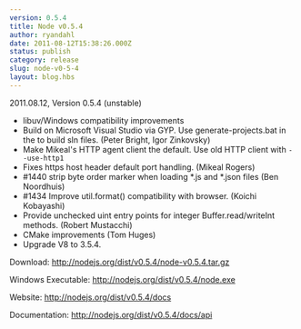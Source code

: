```yaml
---
version: 0.5.4
title: Node v0.5.4
author: ryandahl
date: 2011-08-12T15:38:26.000Z
status: publish
category: release
slug: node-v0-5-4
layout: blog.hbs
---
```


2011.08.12, Version 0.5.4 (unstable)

<ul><li>libuv/Windows compatibility improvements

<li>Build on Microsoft Visual Studio via GYP. Use generate-projects.bat in the to build sln files. (Peter Bright, Igor Zinkovsky)

<li>Make Mikeal's HTTP agent client the default. Use old HTTP client with <code>--use-http1</code>

<li>Fixes https host header default port handling. (Mikeal Rogers)

<li>#1440 strip byte order marker when loading *.js and *.json files (Ben Noordhuis)

<li>#1434 Improve util.format() compatibility with browser. (Koichi Kobayashi)

<li>Provide unchecked uint entry points for integer Buffer.read/writeInt methods. (Robert Mustacchi)

<li>CMake improvements (Tom Huges)

<li>Upgrade V8 to 3.5.4.</ul>


Download: <a href="http://nodejs.org/dist/v0.5.4/node-v0.5.4.tar.gz">http://nodejs.org/dist/v0.5.4/node-v0.5.4.tar.gz</a>

Windows Executable: <a href="http://nodejs.org/dist/v0.5.4/node.exe">http://nodejs.org/dist/v0.5.4/node.exe</a>

Website: <a href="http://nodejs.org/dist/v0.5.4/docs">http://nodejs.org/dist/v0.5.4/docs</a>

Documentation: <a href="http://nodejs.org/dist/v0.5.4/docs/api">http://nodejs.org/dist/v0.5.4/docs/api</a>
